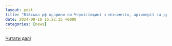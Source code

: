 ```yaml
---
layout: post
title: "Війська рф вдарили по Чернігівщині з мінометів, артилерії та дронів: 42 вибухи за добу | УНН"
date: 2024-08-10 15:22:35 +0000
categories: [news]
---
```


[Читати далі](https://unn.ua/news/viiska-rf-vdaryly-po-chernihivshchyni-z-minometiv-artylerii-ta-droniv-42-vybukhy-za-dobu)
